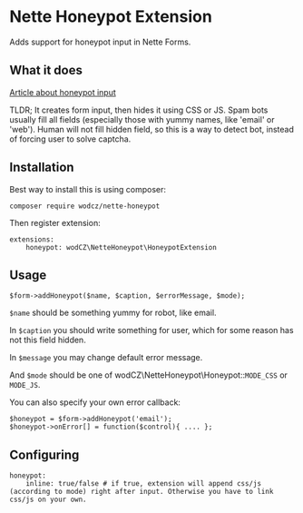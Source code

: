 # Nette Honeypot Extension

Adds support for honeypot input in Nette Forms.

## What it does

[Article about honeypot input](http://haacked.com/archive/2007/09/11/honeypot-captcha.aspx/)

TLDR; It creates form input, then hides it using CSS or JS. Spam bots usually fill all fields 
(especially those with yummy names, like 'email' or 'web'). 
Human will not fill hidden field, so this is a way to detect bot, instead of forcing user to solve captcha.

## Installation

Best way to install this is using composer:

	composer require wodcz/nette-honeypot
	
Then register extension:
	
	extensions:
        honeypot: wodCZ\NetteHoneypot\HoneypotExtension
        
## Usage

	$form->addHoneypot($name, $caption, $errorMessage, $mode);
	
`$name` should be something yummy for robot, like email.

In `$caption` you should write something for user, which for some reason has not this field hidden.

In `$message` you may change default error message.

And `$mode` should be one of wodCZ\NetteHoneypot\Honeypot::`MODE_CSS` or `MODE_JS`.
	 
You can also specify your own error callback:

	$honeypot = $form->addHoneypot('email');
	$honeypot->onError[] = function($control){ .... };

## Configuring

	honeypot:
		inline: true/false # if true, extension will append css/js (according to mode) right after input. Otherwise you have to link css/js on your own.
